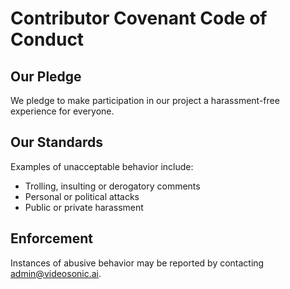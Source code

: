 # Contributor Covenant Code of Conduct

## Our Pledge

We pledge to make participation in our project a harassment-free experience for everyone.

## Our Standards

Examples of unacceptable behavior include:

- Trolling, insulting or derogatory comments
- Personal or political attacks
- Public or private harassment

## Enforcement

Instances of abusive behavior may be reported by contacting admin@videosonic.ai.